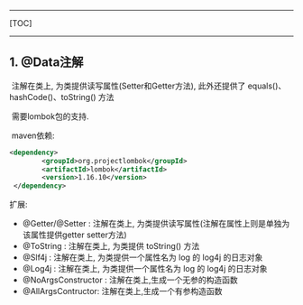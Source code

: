 -----

[TOC]

-----

## 1. @Data注解

​	注解在类上, 为类提供读写属性(Setter和Getter方法), 此外还提供了 equals()、hashCode()、toString() 方法

​	需要lombok包的支持.

​	maven依赖:

```xml
<dependency>
        <groupId>org.projectlombok</groupId>
        <artifactId>lombok</artifactId>
        <version>1.16.10</version>
 </dependency>
```
扩展:

- @Getter/@Setter : 注解在类上, 为类提供读写属性(注解在属性上则是单独为该属性提供getter setter方法)
- @ToString : 注解在类上, 为类提供 toString() 方法
- @Slf4j : 注解在类上, 为类提供一个属性名为 log 的 log4j 的日志对象
- @Log4j : 注解在类上, 为类提供一个属性名为 log 的 log4j 的日志对象
- @NoArgsConstructor : 注解在类上,生成一个无参的构造函数
- @AllArgsContructor: 注解在类上,生成一个有参构造函数

